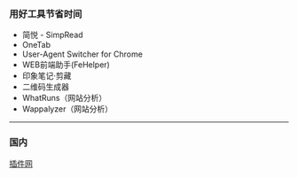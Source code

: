 ### 用好工具节省时间
* 简悦 - SimpRead
* OneTab
* User-Agent Switcher for Chrome
* WEB前端助手(FeHelper) 
* 印象笔记·剪藏
* 二维码生成器
* WhatRuns（网站分析）
* Wappalyzer（网站分析）
---
### 国内
[插件网](http://www.cnplugins.com)
